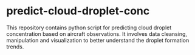 # predict-cloud-droplet-conc
This repository contains python script for predicting cloud droplet concentration based on aircraft observations. It involves data cleansing, manipulation and visualization to better understand the droplet formation trends.  
